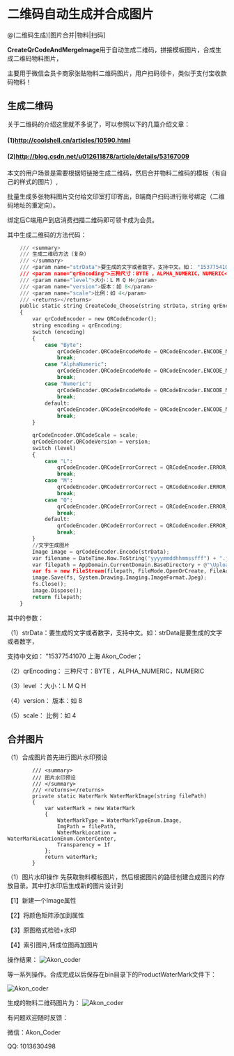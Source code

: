 # 二维码自动生成并合成图片
@(二维码生成)[图片合并|物料|扫码]

**CreateQrCodeAndMergeImage**用于自动生成二维码，拼接模板图片，合成生成二维码物料图片，

主要用于微信会员卡商家张贴物料二维码图片，用户扫码领卡，类似于支付宝收款码物料！


## 生成二维码

关于二维码的介绍这里就不多说了，可以参照以下的几篇介绍文章：

#### (1)http://coolshell.cn/articles/10590.html

#### (2)http://blog.csdn.net/u012611878/article/details/53167009

本文的用户场景是需要根据短链接生成二维码，然后合并物料二维码的模板（有自己的样式的图片）,

批量生成多张物料图片交付给文印室打印寄出，B端商户扫码进行账号绑定（二维码地址的重定向）。

绑定后C端用户到店消费扫描二维码即可领卡成为会员。


其中生成二维码的方法代码：
``` python
	/// <summary>
	/// 生成二维码方法（复杂）
	/// </summary>
	/// <param name="strData">要生成的文字或者数字，支持中文。如： "15377541070 上海 Akon_Coder</param>
	/// <param name="qrEncoding">三种尺寸：BYTE ，ALPHA_NUMERIC，NUMERIC</param>
	/// <param name="level">大小：L M Q H</param>
	/// <param name="version">版本：如 8</param>
	/// <param name="scale">比例：如 4</param>
	/// <returns></returns>
	public static string CreateCode_Choose(string strData, string qrEncoding, string level, int version, int scale)
	{
		var qrCodeEncoder = new QRCodeEncoder();
		string encoding = qrEncoding;
		switch (encoding)
		{
			case "Byte":
				qrCodeEncoder.QRCodeEncodeMode = QRCodeEncoder.ENCODE_MODE.BYTE;
				break;
			case "AlphaNumeric":
				qrCodeEncoder.QRCodeEncodeMode = QRCodeEncoder.ENCODE_MODE.ALPHA_NUMERIC;
				break;
			case "Numeric":
				qrCodeEncoder.QRCodeEncodeMode = QRCodeEncoder.ENCODE_MODE.NUMERIC;
				break;
			default:
				qrCodeEncoder.QRCodeEncodeMode = QRCodeEncoder.ENCODE_MODE.BYTE;
				break;
		}

		qrCodeEncoder.QRCodeScale = scale;
		qrCodeEncoder.QRCodeVersion = version;
		switch (level)
		{
			case "L":
				qrCodeEncoder.QRCodeErrorCorrect = QRCodeEncoder.ERROR_CORRECTION.L;
				break;
			case "M":
				qrCodeEncoder.QRCodeErrorCorrect = QRCodeEncoder.ERROR_CORRECTION.M;
				break;
			case "Q":
				qrCodeEncoder.QRCodeErrorCorrect = QRCodeEncoder.ERROR_CORRECTION.Q;
				break;
			default:
				qrCodeEncoder.QRCodeErrorCorrect = QRCodeEncoder.ERROR_CORRECTION.H;
				break;
		}
		//文字生成图片
		Image image = qrCodeEncoder.Encode(strData);
		var filename = DateTime.Now.ToString("yyyymmddhhmmssfff") + ".jpg";
		var filepath = AppDomain.CurrentDomain.BaseDirectory + @"\UploadPic\" + filename;
		var fs = new FileStream(filepath, FileMode.OpenOrCreate, FileAccess.Write);
		image.Save(fs, System.Drawing.Imaging.ImageFormat.Jpeg);
		fs.Close();
		image.Dispose();
		return filepath;
	}
```
其中的参数：

（1）strData：要生成的文字或者数字，支持中文。如：strData是要生成的文字或者数字，

支持中文如： "15377541070 上海 Akon_Coder；

（2）qrEncoding： 三种尺寸：BYTE ，ALPHA_NUMERIC，NUMERIC

（3）level ：大小：L M Q H

（4）version： 版本：如 8

（5）scale： 比例：如 4

## 合并图片

（1）合成图片首先进行图片水印预设
```
        /// <summary>
        /// 图片水印预设
        /// </summary>
        /// <returns></returns>
        private static WaterMark WaterMarkImage(string filePath)
        {
            var waterMark = new WaterMark
            {
                WaterMarkType = WaterMarkTypeEnum.Image,
                ImgPath = filePath,
                WaterMarkLocation = WaterMarkLocationEnum.CenterCenter,
                Transparency = 1f
            };
            return waterMark;
        }
```

（1）图片水印操作
先获取物料模板图片，然后根据图片的路径创建合成图片的存放目录。其中打水印后生成新的图片设计到

【1】新建一个Image属性  

【2】将颜色矩阵添加到属性

【3】原图格式检验+水印

【4】索引图片,转成位图再加图片

操作结果：
![Akon_coder](https://github.com/AkonCoder/CreateQrCodeAndMergeImage/blob/master/CreateQrCodeAndMergeImage/TestImg/2.png)   

等一系列操作。合成完成以后保存在bin目录下的ProductWaterMark文件下：

![Akon_coder](https://github.com/AkonCoder/CreateQrCodeAndMergeImage/blob/master/CreateQrCodeAndMergeImage/TestImg/1.png) 

生成的物料二维码图片为：
![Akon_coder](https://github.com/AkonCoder/CreateQrCodeAndMergeImage/blob/master/CreateQrCodeAndMergeImage/TestImg/3.png) 


有问题欢迎随时反馈：

微信：Akon_Coder 

QQ: 1013630498




  




